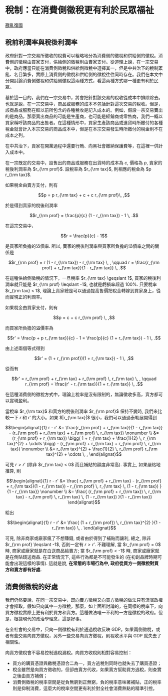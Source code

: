 # 稅制：在消費側徵稅更有利於民眾福祉

[戡亂復國](mailto:rebld-roc@protonmail.com)

## 稅前利潤率與稅後利潤率

政府針對一宗交易所徵收的稅費可以粗略地分為消費側的徵稅和供給側的徵稅。消費側的徵稅由買家支付，供給側的徵稅則由賣家支付。從道理上說，在一宗交易中，政府應當只能在消費側徵稅和供給側徵稅中選擇其一，但是中共治下的稅制紊亂、名目繁多，實際上消費側的徵稅和供給側的徵稅往往同時存在。我們在本文中分開討論消費側徵稅和供給側徵稅這兩種方式，看這兩種方式哪一種更有利於民眾。

基於這一目的，我們在一宗交易中，將會把針對該交易的稅收從成本中排除除去。也就是說，在一宗交易中，商品或服務的成本不包括針對這次交易的稅收。但是，該商品或服務在較以前所包含的各種稅收是記入成本的。例如，假設一宗交易賣出的是商品，那麼賣出商品的可能是生產商，也可能是經銷商或零售商，我們一概以買家稱呼該商品的出售者。在這種情形中，買家生產該商品或進貨時所繳付的各種稅金就會計入本宗交易的商品成本中，但是在本宗交易發生時所繳付的稅金則不在成本之列。

在中共治下，賣家在開業過程中還要行賄、向黑社會繳納保護費等，在這裡一併計入成本中。

在一宗既定的交易中，設售出的商品或服務在出貨時的成本為 $c$, 價格為 $p$,
賣家的稅後利潤率為 $r_{\rm prof}$.  設稅率為 $r_{\rm tax}$, 則相應的稅金為
$p r_{\rm tax}$.

如果稅金由賣方支付，則有
```math
p = p r_{\rm tax} + c + c r_{\rm prof}\, ,
```
於是得到賣家的稅後利潤率
```math
r_{\rm prof} = \frac{p}{c} (1 - r_{\rm tax}) - 1 \, .
```
在這宗交易中，
```math
r = \frac{p}{c} - 1
```
是買家所負擔的溢價率.  所以, 賣家的稅後利潤率與買家所負擔的溢價率之間的關係是
```math
r_{\rm prof} = r (1 - r_{\rm tax}) - r_{\rm tax} \, , \qquad r = \frac{r_{\rm prof} + r_{\rm tax}}{1 - r_{\rm tax}} \, .
```
在這種供給側徵稅的情況下，一旦稅率 $r_{\rm tax} \geqslant 1$, 買家的稅後利潤率就只能是 $r_{\rm prof} \leqslant -1$, 也就是虧損率超過 100%.
只要稅率 $r_{\rm tax} < 1$, 理論上賣家總是可以通過提高售價把稅金轉嫁到買家身上，從而實現正的利潤率。

如果稅金由買家支付，則有
```math
p = c + c r_{\rm prof} \, ,
```
而買家所負擔的溢價率為
```math
r' = \frac{p + p r_{\rm tax}}{c} - 1 = \frac{p}{c} (1 + r_{\rm tax}) - 1 \, .
```
由上述兩個等式得到
```math
r' = (1 + r_{\rm prof})(1 + r_{\rm tax}) - 1 \, ,
```
從而有
```math
r' = r_{\rm prof} + r_{\rm tax} + r_{\rm prof} \, r_{\rm tax} \, , \qquad r_{\rm prof} = \frac{r' - r_{\rm tax}}{1 + r_{\rm tax}} \, .
```
在這種消費側的徵稅方式中，理論上稅率是沒有限制的，無論徵收多高，賣方都可以實現盈利。

當稅率 $r_{\rm tax}$ 和賣方的稅後利潤率 $r_{\rm prof}$ 保持不變時, 我們來比較一下 $r$ 和 $r'$ 的大小。如果 $|r_{\rm tax}|$ 很小，我們可以通過泰勒展開得到
```math
\begin{alignat}{1}
  r - r'
  &= \frac{r_{\rm prof} + r_{\rm tax}}{1 - r_{\rm tax}}
  - (r_{\rm prof} + r_{\rm tax} + r_{\rm prof} \, r_{\rm tax})
  \nonumber \\
  &= (r_{\rm prof} + r_{\rm tax})
    \bigg( 1 + r_{\rm tax} + \frac{1}{2} \, r_{\rm tax}^{2} + \cdots \bigg)
  - (r_{\rm prof} + r_{\rm tax} + r_{\rm prof} \, r_{\rm tax})
  \nonumber \\
  &= r_{\rm tax}^{2}
  + \frac{1}{2} \, r_{\rm prof} r_{\rm tax}^{2}
  + \cdots
  \, ,
\end{alignat}
```
可見 $r > r'$ (除非 $r_{\rm tax} < 0$ 而且補貼的額度非常高).
事實上, 如果嚴格地推算, 則
```math
\begin{alignat}{1}
  r - r'
  &= \frac{
        r_{\rm prof}
        + r_{\rm tax}
        - (r_{\rm prof} + r_{\rm tax})(1 - r_{\rm tax})
        - r_{\rm prof} \, r_{\rm tax} \, (1 - r_{\rm tax})
      }{1 - r_{\rm tax}}
  \nonumber \\
  &= \frac{
        (r_{\rm prof} + r_{\rm tax}) \, r_{\rm tax}
        - r_{\rm prof} \, r_{\rm tax} \, (1 - r_{\rm tax})
      }{1 - r_{\rm tax}}
\end{alignat}
```
給出
```math
\begin{alignat}{1}
  r - r'
  &= \frac{
        (1 + r_{\rm prof}) \, r_{\rm tax}^{2}
      }{1 - r_{\rm tax}}
  \, .
\end{alignat}
```
可見, 除非商家或廠家瘋了不想賺錢, 或者由於得到了補貼而讓利, 總之, 除非
$r_{\rm prof} \leqslant -1$, 否則一定有 $r > r'$.
不難理解, 當 $r_{\rm prof} = 0$ 時, 商家或廠家就是在白送商品給賣方;
當 $r_{\rm prof} < -1$ 時, 商家或廠家就是在倒貼錢送商品. 在正常情況下, 這些行為都是不可能發生的 (在初創品牌時期可能會出現這樣的事情). 這就是說, **在常態的市場行為中, 政府從買方一側徵稅對買方和賣方都有好處.**


## 消費側徵稅的好處

我們仍然要說，在同一宗交易中，既向賣方徵稅又向買方徵稅的做法只有流氓政權才會採取。假如只向其中一方徵稅，那麼，如上面所討論的，在同樣的稅率下，向買方徵稅實際上更有利於買方和賣方。這種做法唯一不利的一方是徵稅的政府。但是，根據現代的政治學理念，這是好事。

在全社會的交易中，只向一側徵稅有利於通過稅收反映 GDP。如果兩側徵稅，或者有些交易向買方徵稅，另外一些交易向賣方徵稅，則稅收水平與 GDP 就失去了相關性。

向賣方徵稅會不容易控制逃稅漏稅。向買方收稅則相對容易控制：
* 買方的購買憑證與繳稅憑證合二為一，買方逃稅則同時也就失去了購買憑證；
* 稅金雖然是向買方徵收的，但卻由賣方代收，如果賣方幫助買方逃稅，則查實之後由賣方補償；
* 消費側徵稅的稅率空間是從負無窮到正無窮，負的稅率意味著補貼，正的稅率則是抑制消費，這麼大的稅率空間更有利於對全社會消費熱點的精準引控。
